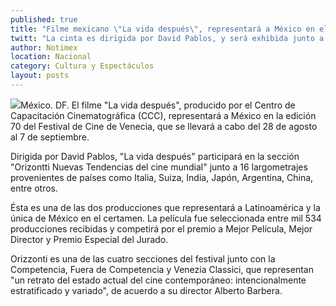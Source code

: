 ```yaml
---
published: true
title: "Filme mexicano \"La vida después\", representará a México en el Festival de Cine de Venecia"
twitt: "La cinta es dirigida por David Pablos, y será exhibida junto a 16 largometrajes provenientes de países como Italia, Suiza, India, Japón, Argentina, China, entre otros."
author: Notimex
location: Nacional
category: Cultura y Espectáculos
layout: posts
---
```


![](http://i.imgur.com/I3k5AEAm.jpg)México. DF. El filme "La vida después", producido por el Centro de Capacitación Cinematográfica (CCC), representará a México en la edición 70 del Festival de Cine de Venecia, que se llevará a cabo del 28 de agosto al 7 de septiembre.

Dirigida por David Pablos, "La vida después" participará en la sección "Orizontti Nuevas Tendencias del cine mundial" junto a 16 largometrajes provenientes de países como Italia, Suiza, India, Japón, Argentina, China, entre otros.

Ésta es una de las dos producciones que representará a Latinoamérica y la única de México en el certamen. La película fue seleccionada entre mil 534 producciones recibidas y competirá por el premio a Mejor Película, Mejor Director y Premio Especial del Jurado.

Orizzonti es una de las cuatro secciones del festival junto con la Competencia, Fuera de Competencia y Venezia Classici, que representan "un retrato del estado actual del cine contemporáneo: intencionalmente estratificado y variado", de acuerdo a su director Alberto Barbera.
